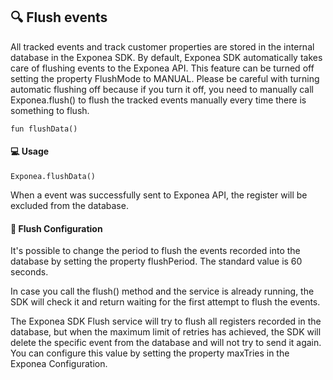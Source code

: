 ## 🔍 Flush events

All tracked events and track customer properties are stored in the internal database in the Exponea SDK. By default, Exponea SDK automatically takes care of flushing events to the Exponea API. This feature can be turned off setting the property FlushMode to MANUAL. Please be careful with turning automatic flushing off because if you turn it off, you need to manually call Exponea.flush() to flush the tracked events manually every time there is something to flush.


```
fun flushData()
```

#### 💻 Usage
```
Exponea.flushData()
```

When a event was successfully sent to Exponea API, the register will be excluded from the database.


#### 🔧 Flush Configuration

It's possible to change the period to flush the events recorded into the database by setting the property flushPeriod. The standard value is 60 seconds.

In case you call the flush() method and the service is already running, the SDK will check it and return waiting for the first attempt to flush the events.

The Exponea SDK Flush service will try to flush all registers recorded in the database, but when the maximum limit of retries has achieved, the SDK will delete the specific event from the database and will not try to send it again. You can configure this value by setting the property maxTries in the Exponea Configuration.
